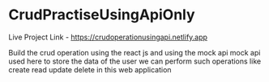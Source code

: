 # CrudPractiseUsingApiOnly
Live Project Link - https://crudoperationusingapi.netlify.app

Build the crud operation using the react js and using the mock api mock api used here to store the data of the user we can perform such operations like create read update delete in this web application 
